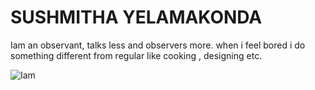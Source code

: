 # SUSHMITHA YELAMAKONDA

  Iam an observant, talks less and observers more. when i feel bored i do something different from regular like cooking , designing etc.

  ![Iam](Downloads\sush.jpg)

